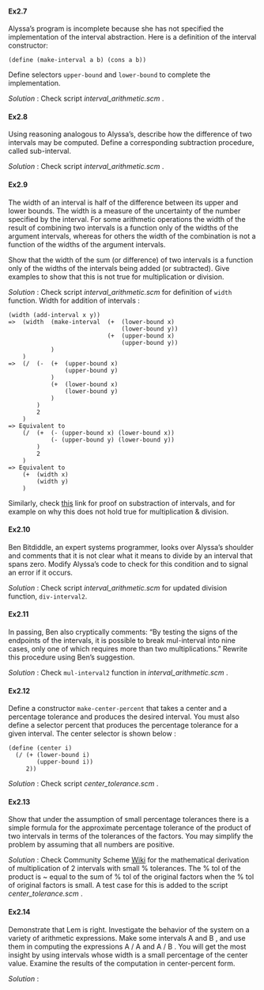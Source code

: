 #### Ex2.7

Alyssa’s program is incomplete because she has not specified the implementation of the interval abstraction. Here is a definition of the interval constructor:
```
(define (make-interval a b) (cons a b))
```
Define selectors `upper-bound` and `lower-bound` to complete the implementation.

_Solution_ : Check script _interval_arithmetic.scm_ .


#### Ex2.8

Using reasoning analogous to Alyssa’s, describe how the difference of two intervals may be computed. Define a corresponding subtraction procedure, called sub-interval.

_Solution_ : Check script _interval_arithmetic.scm_ .


#### Ex2.9

The width of an interval is half of the difference between its upper and lower bounds. The width is a measure of the uncertainty of the number specified by the interval. For some arithmetic operations the width of the result of combining two intervals is a function only of the widths of the argument intervals, whereas for others the width of the combination is not a function of the widths of the argument intervals. 

Show that the width of the sum (or difference) of two intervals is a function only of the widths of the intervals being added (or subtracted). Give examples to show that this is not true for multiplication or division. 

_Solution_ : Check script _interval_arithmetic.scm_ for definition of `width` function.
Width for addition of intervals :
```
(width (add-interval x y))
=>  (width  (make-interval  (+  (lower-bound x) 
                                (lower-bound y))
                            (+  (upper-bound x) 
                                (upper-bound y))
            )
    )
=>  (/  (-  (+  (upper-bound x) 
                (upper-bound y)
            )
            (+  (lower-bound x) 
                (lower-bound y)
            )
        )
        2
    )
=> Equivalent to
    (/  (+  (- (upper-bound x) (lower-bound x))
            (- (upper-bound y) (lower-bound y))
        )
        2
    )
=> Equivalent to 
    (+  (width x)
        (width y)
    )
```

Similarly, check [this](https://codology.net/post/sicp-solution-exercise-2-9/) link for proof on substraction of intervals, and for example on why this does not hold true for multiplication & division.

#### Ex2.10

Ben Bitdiddle, an expert systems programmer, looks over Alyssa’s shoulder and comments that it is not clear what it means to divide by an interval that spans zero. Modify Alyssa’s code to check for this condition and to signal an error if it occurs.

_Solution_ : Check script _interval_arithmetic.scm_ for updated division function, `div-interval2`.


#### Ex2.11

In passing, Ben also cryptically comments: “By testing the signs of the endpoints of the intervals, it is possible to break mul-interval into nine cases, only one of which requires more than two multiplications.” Rewrite this procedure using Ben’s suggestion.

_Solution_ : Check `mul-interval2` function in  _interval_arithmetic.scm_ .


#### Ex2.12 

Define a constructor `make-center-percent` that takes a center and a percentage tolerance and produces the desired interval. You must also define a selector percent that produces the percentage tolerance for a given interval. The center selector is shown below :
```
(define (center i)
  (/ (+ (lower-bound i) 
        (upper-bound i)) 
     2))
```

_Solution_ : Check script _center_tolerance.scm_ .


#### Ex2.13

Show that under the assumption of small percentage tolerances there is a simple formula for the approximate percentage tolerance of the product of two intervals in terms of the tolerances of the factors. You may simplify the problem by assuming that all numbers are positive.

_Solution_ : Check Community Scheme [Wiki](http://community.schemewiki.org/?sicp-ex-2.13) for the mathematical derivation of multiplication of 2 intervals with small % tolerances. The % tol of the product is ~ equal to the sum of % tol of the original factors when the % tol of original factors is small.
A test case for this is added to the script _center_tolerance.scm_ .


#### Ex2.14

Demonstrate that Lem is right. Investigate the behavior of the system on a variety of arithmetic expressions. Make some intervals A and B , and use them in computing the expressions A / A and A / B . You will get the most insight by using intervals whose width is a small percentage of the center value. Examine the results of the computation in center-percent form.

_Solution_ : 